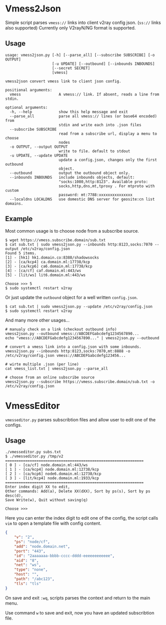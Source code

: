 # Vmess2Json

Simple script parses `vmess://` links into client v2ray config json. (`ss://` links also supported)
Currently only V2rayN/NG format is supported.

## Usage
```
usage: vmess2json.py [-h] [--parse_all] [--subscribe SUBSCRIBE] [-o OUTPUT]
                     [-u UPDATE] [--outbound] [--inbounds INBOUNDS]
                     [--secret SECRET]
                     [vmess]

vmess2json convert vmess link to client json config.

positional arguments:
  vmess                 A vmess:// link. If absent, reads a line from stdin.

optional arguments:
  -h, --help            show this help message and exit
  --parse_all           parse all vmess:// lines (or base64 encoded) from
                        stdin and write each into .json files
  --subscribe SUBSCRIBE
                        read from a subscribe url, display a menu to choose
                        nodes
  -o OUTPUT, --output OUTPUT
                        write to file. default to stdout
  -u UPDATE, --update UPDATE
                        update a config.json, changes only the first outbound
                        object.
  --outbound            output the outbound object only.
  --inbounds INBOUNDS   include inbounds objects, default:
                        "socks:1080,http:8123". Available proto:
                        socks,http,dns,mt,tproxy . For mtproto with custom
                        password: mt:7788:xxxxxxxxxxxxxxx
  --localdns LOCALDNS   use domestic DNS server for geosite:cn list domains.
```

## Example

Most common usage is to choose node from a subscribe source.
```
$ wget https://vmess.subscribe.domain/sub.txt
$ cat sub.txt | sudo vmess2json.py --inbounds http:8123,socks:7070 --output /etc/v2ray/config.json
Found 5 items.
[1] - [hk1] hk1.domain.co:8388/shadowsocks
[2] - [ca/kcp4] ca.domain.ml:17738/kcp
[3] - [ca/kcp6] ca6.domain.ml:17738/kcp
[4] - [ca/cf] caf.domain.ml:443/ws
[5] - [lit/ws] lit6.domain.ml:443/ws

Choose >>> 5
$ sudo systemctl restart v2ray
```

Or just update the `outbound` object for a well written `config.json`.
```
$ cat sub.txt | sudo vmess2json.py --update /etc/v2ray/config.json
$ sudo systemctl restart v2ray
```

And many more other usages...
```
# manualy check on a link (checkout outbound info)
vmess2json.py --outbound vmess://ABCDEFGabcdefg1234567890...
echo "vmess://ABCDEFGabcdefg1234567890..." | vmess2json.py --outbound

# convert a vmess link into a config.json with some inbounds.
vmess2json.py --inbounds http:8123,socks:7070,mt:8888 -o /etc/v2ray/config.json vmess://ABCDEFGabcdefg123456...

# wirte multiple .json (per line)
cat vmess_list.txt | vmess2json.py --parse_all

# choose from an online subscribe source
vmess2json.py --subscribe https://vmess.subscribe.domain/sub.txt -o /etc/v2ray/config.json
```

# VmessEditor

`vmesseditor.py` parses subscribtion files and allow user to edit one of the configs.

## Usage
```text
./vmesseditor.py subs.txt
$ ./vmesseditor.py /tmp/v2 
==============================================================
[ 0 ] - [ca/cf] node.domain.ml:443/ws
[ 1 ] - [ca/kcp4] node.domain.ml:12738/kcp
[ 2 ] - [ca/kcp6] node6.domain.ml:12738/kcp
[ 3 ] - [lit/kcp4] node.domain.ml:1933/kcp
==============================================================
Enter index digit XX to edit,
Other commands: Add(a), Delete XX(dXX), Sort by ps(s), Sort by ps desc(d),
Save Write(w), Quit without saving(q)

Choose >>>
```

Here you can enter the index digit to edit one of the config, the script calls `vim` to open a template file with config content.

```json
{
    "v": "2",
    "ps": "node/cf",
    "add": "node.domain.net",
    "port": "443",
    "id": "2aaaaaaa-bbbb-cccc-dddd-eeeeeeeeeeee",
    "aid": "8",
    "net": "ws",
    "type": "none",
    "host": "",
    "path": "/abc123",
    "tls": "tls"
}
```

On save and exit `:wq`, scripts parses the context and return to the main menu.

Use command `w` to save and exit, now you have an updated subscribtion file.
